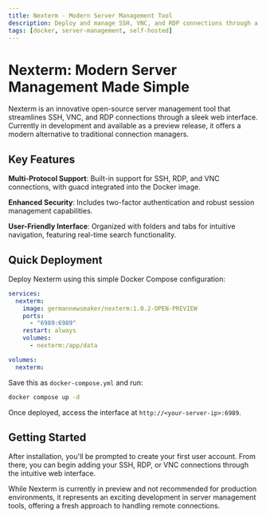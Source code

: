 ```yaml
---
title: Nexterm - Modern Server Management Tool
description: Deploy and manage SSH, VNC, and RDP connections through a sleek web interface using Docker.
tags: [docker, server-management, self-hosted]
---
```


# Nexterm: Modern Server Management Made Simple

Nexterm is an innovative open-source server management tool that streamlines SSH, VNC, and RDP connections through a sleek web interface. Currently in development and available as a preview release, it offers a modern alternative to traditional connection managers.

## Key Features

**Multi-Protocol Support**: Built-in support for SSH, RDP, and VNC connections, with guacd integrated into the Docker image.

**Enhanced Security**: Includes two-factor authentication and robust session management capabilities.

**User-Friendly Interface**: Organized with folders and tabs for intuitive navigation, featuring real-time search functionality.

## Quick Deployment

Deploy Nexterm using this simple Docker Compose configuration:

```yaml
services:
  nexterm:
    image: germannewsmaker/nexterm:1.0.2-OPEN-PREVIEW
    ports:
      - "6989:6989"
    restart: always
    volumes:
      - nexterm:/app/data

volumes:
  nexterm:
```

Save this as `docker-compose.yml` and run:

```bash
docker compose up -d
```

Once deployed, access the interface at `http://<your-server-ip>:6989`.

## Getting Started

After installation, you'll be prompted to create your first user account. From there, you can begin adding your SSH, RDP, or VNC connections through the intuitive web interface.

While Nexterm is currently in preview and not recommended for production environments, it represents an exciting development in server management tools, offering a fresh approach to handling remote connections.